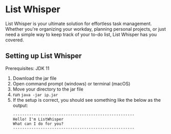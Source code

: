 # List Whisper

List Whisper is your ultimate solution for effortless task management. Whether you're organizing your workday, planning personal projects, or just need a simple way to keep track of your to-do list, List Whisper has you covered.

## Setting up List Whisper

Prerequisites: JDK 11

1. Download the jar file
2. Open command prompt (windows) or terminal (macOS)
3. Move your directory to the jar file
4. run ```java -jar ip.jar```
5. If the setup is correct, you should see something like the below as the output:
   ```
   -----------------------------------------------------
   Hello! I'm ListWhisper
   What can I do for you?
   -----------------------------------------------------
   ```
